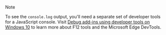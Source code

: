 > [!NOTE]
> To see the `console.log` output, you'll need a separate set of developer tools for a JavaScript console. Visit [Debug add-ins using developer tools on Windows 10](../testing/debug-add-ins-using-f12-developer-tools-on-windows-10.md) to learn more about F12 tools and the Microsoft Edge DevTools.